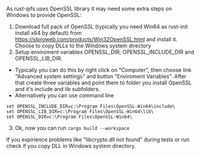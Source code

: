 As rust-ipfs uses OpenSSL library it may need some extra steps on Windows to provide OpenSSL:

1) Download full pack of OpenSSL (typically you need Win64 as rust-init install x64 by default) from https://slproweb.com/products/Win32OpenSSL.html and install it. Choose to copy DLLs to the Windows system directory
2) Setup enviroment variables OPENSSL_DIR; OPENSSL_INCLUDE_DIR and OPENSSL_LIB_DIR. 
* Typically you can do this by right click on "Computer", then choose link "Advanced system settings" and button "Enviroment Variables". After that create three variables and point them to folder you install OpenSSL and it's include and lib subfolders.
* Alternatively you can use command line
 ```
set OPENSSL_INCLUDE_DIR=c:\Program Files\OpenSSL-Win64\include\
set OPENSSL_LIB_DIR=c:\Program Files\OpenSSL-Win64\lib\
set OPENSSL_DIR=c:\Program Files\OpenSSL-Win64\
 ```
3) Ok, now you can run ```cargo build --workspace```

If you expirience problems like "libcrypto.dll not found" during tests or run check if you copy DLL in Windows system directory.
